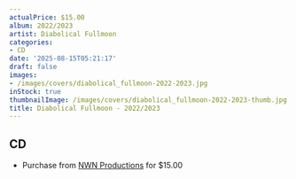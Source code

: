 ```yaml
---
actualPrice: $15.00
album: 2022/2023
artist: Diabolical Fullmoon
categories:
- CD
date: '2025-08-15T05:21:17'
draft: false
images:
- /images/covers/diabolical_fullmoon-2022-2023.jpg
inStock: true
thumbnailImage: /images/covers/diabolical_fullmoon-2022-2023-thumb.jpg
title: Diabolical Fullmoon - 2022/2023
---
```


## CD
* Purchase from [NWN Productions](http://shop.nwnprod.com/index.php?route=product/product&path=93&product_id=56613&sort=pd.name&order=ASC) for $15.00
